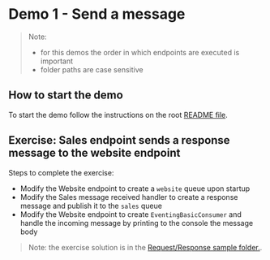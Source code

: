 # Demo 1 - Send a message

> Note:
>
> - for this demos the order in which endpoints are executed is important
> - folder paths are case sensitive

## How to start the demo

To start the demo follow the instructions on the root [README file](/README.md#how-to-run-the-demos).

## Exercise: Sales endpoint sends a response message to the website endpoint

Steps to complete the exercise:

- Modify the Website endpoint to create a `website` queue upon startup
- Modify the Sales message received handler to create a response message and publish it to the `sales` queue
- Modify the Website endpoint to create `EventingBasicConsumer` and handle the incoming message by printing to the console the message body

> Note: the exercise solution is in the [Request/Response sample folder.](/02-req-resp).
